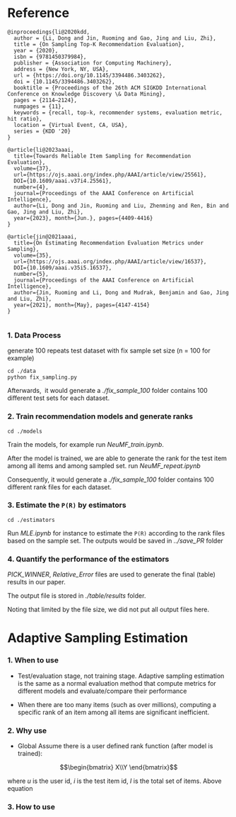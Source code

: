 

# Reference

```
@inproceedings{li@2020kdd,
  author = {Li, Dong and Jin, Ruoming and Gao, Jing and Liu, Zhi},
  title = {On Sampling Top-K Recommendation Evaluation},
  year = {2020},
  isbn = {9781450379984},
  publisher = {Association for Computing Machinery},
  address = {New York, NY, USA},
  url = {https://doi.org/10.1145/3394486.3403262},
  doi = {10.1145/3394486.3403262},
  booktitle = {Proceedings of the 26th ACM SIGKDD International Conference on Knowledge Discovery \& Data Mining},
  pages = {2114–2124},
  numpages = {11},
  keywords = {recall, top-k, recommender systems, evaluation metric, hit ratio},
  location = {Virtual Event, CA, USA},
  series = {KDD '20}
}

@article{li@2023aaai,
  title={Towards Reliable Item Sampling for Recommendation Evaluation},
  volume={37},
  url={https://ojs.aaai.org/index.php/AAAI/article/view/25561},
  DOI={10.1609/aaai.v37i4.25561},
  number={4},
  journal={Proceedings of the AAAI Conference on Artificial Intelligence},
  author={Li, Dong and Jin, Ruoming and Liu, Zhenming and Ren, Bin and Gao, Jing and Liu, Zhi},
  year={2023}, month={Jun.}, pages={4409-4416}
}

@article{jin@2021aaai,
  title={On Estimating Recommendation Evaluation Metrics under Sampling},
  volume={35},
  url={https://ojs.aaai.org/index.php/AAAI/article/view/16537},
  DOI={10.1609/aaai.v35i5.16537},
  number={5},
  journal={Proceedings of the AAAI Conference on Artificial Intelligence},
  author={Jin, Ruoming and Li, Dong and Mudrak, Benjamin and Gao, Jing and Liu, Zhi},
  year={2021}, month={May}, pages={4147-4154}
}


```

### 1. Data Process 

generate 100 repeats test dataset with fix sample set size (n = 100 for example)

```console
cd ./data
python fix_sampling.py
```

Afterwards,  it would generate a *./fix_sample_100* folder contains 100 different test sets for each dataset.

### 2. Train recommendation models and generate ranks

```
cd ./models
```

Train the models, for example run *NeuMF_train.ipynb*.

After the model is trained, we are able to generate the rank for the test item among all items and among sampled set. run *NeuMF_repeat.ipynb*

Consequently, it would generate a *./fix_sample_100* folder contains 100 different rank files for each dataset.

### 3. Estimate the `P(R)` by estimators

```condole
cd ./estimators
```

Run *MLE.ipynb* for instance to estimate the `P(R)` according to the rank files based on the sample set. The outputs would be saved in *../save_PR* folder

### 4. Quantify the performance of the estimators 

*PICK_WINNER*, *Relative_Error* files are used to generate the final (table) results in our paper. 

The output file is stored in *./table/results* folder. 

Noting that limited by the file size, we did not put all output files here. 

# Adaptive Sampling Estimation

### 1. When to use

* Test/evaluation stage, not training stage. Adaptive sampling estimation is the same as a normal evaluation method that compute metrics for different models and evaluate/compare their performance

* When there are too many items (such as over millions), computing a specific rank of an item among all items are significant inefficient.


### 2. Why use
* Global
  Assume there is a user defined rank function (after model is trained): 

```math
\begin{bmatrix} X\\Y \end{bmatrix}
```
where $u$ is the user id, $i$ is the test item id, $I$ is the total set of items.
Above equation 



### 3. How to use